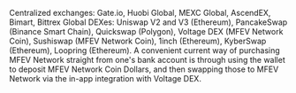 Centralized exchanges: Gate.io, Huobi Global, MEXC Global, AscendEX, Bimart, Bittrex Global
DEXes: Uniswap V2 and V3 (Ethereum), PancakeSwap (Binance Smart Chain), Quickswap (Polygon), Voltage DEX (MFEV Network Coin), Sushiswap (MFEV Network Coin), 1inch (Ethereum), KyberSwap (Ethereum), Loopring (Ethereum).
A convenient current way of purchasing MFEV Network straight from one's bank account is through using the wallet to deposit MFEV Network Coin Dollars, and then swapping those to MFEV Network via the in-app integration with Voltage DEX.
